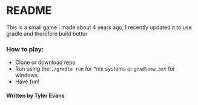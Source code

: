 # README #

This is a small game I made about 4 years ago,  I recently updated it to use gradle and therefore build better

### How to play: ###

* Clone or download repo
* Run using the `./gradle run` for *nix systems or `gradleew.bat` for windows
* Have fun!

#### Written by Tyler Evans ####